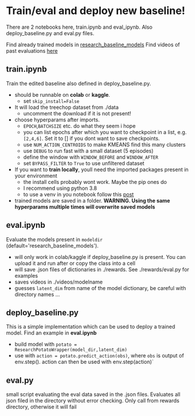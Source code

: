 # Train/eval and deploy new baseline!

There are 2 notebooks here, train.ipynb and eval_ipynb. Also deploy_baseline.py and eval.py files. 

Find already trained models in [research_baseline_models](https://github.com/Oliver-Tautz/ISY_MINE/tree/master/jupyter/research_baseline_models)
Find videos of past evaluations [here]()


## train.ipynb

Train the edited baseline also defined in deploy_baseline.py.

* should be runnable on **colab** or **kaggle**.
  * set `skip_install=False`
* It will load the treechop dataset from ./data
  * uncomment the download if it is not present!
* choose hyperparams after imports.
  * `EPOCH`,`BATCHSIZE` etc. do what they seem i hope
  * you can list epochs after which you want to checkpoint in a list, e.g. `[2,4,6]`. Set it to [] if you dont want to save checkpoints.
  * use `NUM_ACTION_CENTROIDS` to make KMEANS find this many clusters
  * use `DEBUG` to run fast with a small dataset (5 episodes)
  * define the window with `WINDOW_BEFORE` and `WINDOW_AFTER`
  * set `BYPASS_FILTER` to `True` to use unfiltered dataset
* If you want to **train locally**, youll need the imported packages present in your environment
  * the install cells probably wont work. Maybe the pip ones do
  * I recommend using python 3.8
  * to use a venv in you notebook follow this [post](https://veekaybee.github.io/2020/02/18/running-jupyter-in-venv/)
* trained models are saved in a folder. **WARNING. Using the same hyperparams multiple times will overwrite saved models**

## eval.ipynb

Evaluate the models present in `modeldir` (default='research_baseline_models').
* will only work in colab/kaggle if deploy_baseline.py is present. You can upload it and run after or copy the class into a cell
* will save .json files of dictionaries in ./rewards. See ./rewards/eval.py for examples
* saves videos in ./videos/modelname
* guesses `latent_dim` from name of the model dictionary, be careful with directory names ...

## deploy_baseline.py

This is a simple implementation which can be used to deploy a trained model. Find an example in **eval.ipynb**
* build model with `potato = ResearchPotatoWrapper(model_dir,latent_dim)`
* use with `action = potato.predict_action(obs)`, where `obs` is output of env.step(). action can then be used with env.step(action)`

## eval.py
small script evaluating the eval data saved in the .json files. Evaluates all json filed in the directory without error checking.
Only call from rewards directory, otherwise it will fail
